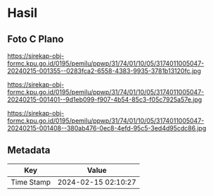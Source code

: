 # Hasil

## Foto C Plano

https://sirekap-obj-formc.kpu.go.id/0195/pemilu/ppwp/31/74/01/10/05/3174011005047-20240215-001355--0283fca2-6558-4383-9935-3781b13120fc.jpg

https://sirekap-obj-formc.kpu.go.id/0195/pemilu/ppwp/31/74/01/10/05/3174011005047-20240215-001401--9d1eb099-f907-4b54-85c3-f05c7925a57e.jpg

https://sirekap-obj-formc.kpu.go.id/0195/pemilu/ppwp/31/74/01/10/05/3174011005047-20240215-001408--380ab476-0ec8-4efd-95c5-3ed4d95cdc86.jpg


## Metadata

| Key        | Value               |
| ---------- | ------------------- |
| Time Stamp | 2024-02-15 02:10:27 |



